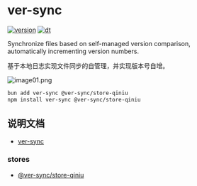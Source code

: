 # ver-sync

[![version](https://img.shields.io/npm/v/ver-sync?style=for-the-badge)](https://www.npmjs.com/package/ver-sync)
[![dt](https://img.shields.io/npm/dt/ver-sync?style=for-the-badge)](https://www.npmjs.com/package/ver-sync)

Synchronize files based on self-managed version comparison, automatically
incrementing version numbers.

基于本地日志实现文件同步的自管理，并实现版本号自增。

![image01.png](https://static.kephp.com/assets/ver-sync/image01.png)

```bash
bun add ver-sync @ver-sync/store-qiniu
npm install ver-sync @ver-sync/store-qiniu
```

## 说明文档

- [ver-sync](https://github.com/janpoem/ver-sync/blob/main/packages/ver-sync/README.md)

### stores

- [@ver-sync/store-qiniu](https://github.com/janpoem/ver-sync/blob/main/packages/store-qiniu/README.md)



